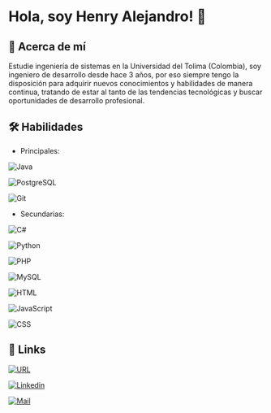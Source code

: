 
# Hola, soy Henry Alejandro! 👋


## 🚀 Acerca de mí
Estudie ingeniería de sistemas en la Universidad del Tolima (Colombia), soy ingeniero de desarrollo desde hace 3 años, por eso siempre tengo la disposición para adquirir nuevos conocimientos y habilidades de manera continua, tratando de estar al tanto de las tendencias tecnológicas y buscar oportunidades de desarrollo profesional.


## 🛠 Habilidades
- Principales:

![Java](https://img.shields.io/badge/Java-ED8B00?style=for-the-badge&logo=openjdk&logoColor=white)

![PostgreSQL](https://img.shields.io/badge/PostgreSQL-316192?style=for-the-badge&logo=postgresql&logoColor=white)

![Git](https://img.shields.io/badge/GIT-E44C30?style=for-the-badge&logo=git&logoColor=white)

- Secundarias:

![C#](https://img.shields.io/badge/C%23-239120?style=for-the-badge&logo=c-sharp&logoColor=white)

![Python](https://img.shields.io/badge/Python-14354C?style=for-the-badge&logo=python&logoColor=white)

![PHP](https://img.shields.io/badge/PHP-777BB4?style=for-the-badge&logo=php&logoColor=white)

![MySQL](https://img.shields.io/badge/MySQL-00000F?style=for-the-badge&logo=mysql&logoColor=white)

![HTML](https://img.shields.io/badge/HTML-239120?style=for-the-badge&logo=html5&logoColor=white)

![JavaScript](https://img.shields.io/badge/JavaScript-F7DF1E?style=for-the-badge&logo=javascript&logoColor=black)

![CSS](https://img.shields.io/badge/CSS-239120?&style=for-the-badge&logo=css3&logoColor=white)


## 🔗 Links
[![URL](https://img.shields.io/badge/website-000000?style=for-the-badge&logo=About.me&logoColor=white)](https://tecnohalecatez.com.co)

[![Linkedin](https://img.shields.io/badge/linkedin-0A66C2?style=for-the-badge&logo=linkedin&logoColor=white)](https://www.linkedin.com/in/henry-alejandro-cáceres-téllez-037809181)

[![Mail](https://img.shields.io/badge/Gmail-D14836?style=for-the-badge&logo=gmail&logoColor=white)](mailto:henry.caceres@tecnohalecatez.com.co)
